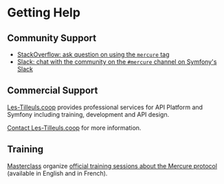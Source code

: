 # Getting Help

## Community Support

* [StackOverflow: ask question on  using the `mercure` tag](https://stackoverflow.com/questions/tagged/mercure)
* [Slack: chat with the community on the `#mercure` channel on Symfony's Slack](https://symfony.com/slack)

## Commercial Support

[Les-Tilleuls.coop](https://les-tilleuls.coop) provides professional services for API Platform and Symfony including training, development and API design.

[Contact Les-Tilleuls.coop](https://les-tilleuls.coop/en/contact) for more information.

## Training

[Masterclass](https://masterclass.les-tilleuls.coop) organize [official training sessions about the Mercure protocol](https://masterclass.les-tilleuls.coop/trainings/decouvrir-le-protocole-mercure) (available in English and in French).
